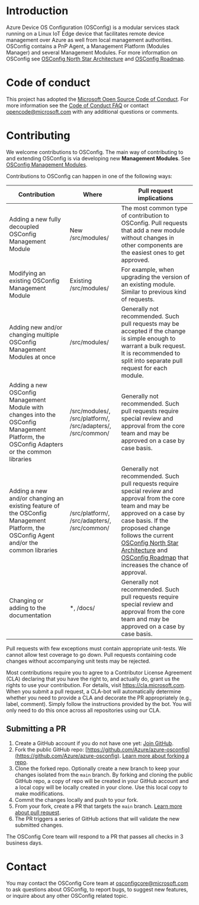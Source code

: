 # Introduction

Azure Device OS Configuration (OSConfig) is a modular services stack running on a Linux IoT Edge device that facilitates remote device management over Azure as well from local management authorities. OSConfig contains a PnP Agent, a Management Platform (Modules Manager) and several Management Modules. For more information on OSConfig see [OSConfig North Star Architecture](docs/architecture.md) and [OSConfig Roadmap](docs/roadmap.md).

# Code of conduct

This project has adopted the [Microsoft Open Source Code of Conduct](https://opensource.microsoft.com/codeofconduct/). For more information see the [Code of Conduct FAQ](https://opensource.microsoft.com/codeofconduct/faq/) or contact [opencode@microsoft.com](mailto:opencode@microsoft.com) with any additional questions or comments.

# Contributing

We welcome contributions to OSConfig. The main way of contributing to and extending OSConfig is via developing new **Management Modules**. See [OSConfig Management Modules](docs/modules.md).

Contributions to OSConfig can happen in one of the following ways:

Contribution | Where | Pull request implications
-----|-----|-----
Adding a new fully decoupled OSConfig Management Module | New /src/modules/<modulename> | The most common type of contribution to OSConfig. Pull requests that add a new module without changes in other components are the easiest ones to get approved.
Modifying an existing OSConfig Management Module | Existing /src/modules/<modulename> | For example, when upgrading the version of an existing module. Similar to previous kind of requests.
Adding new and/or changing multiple OSConfig Management Modules at once | /src/modules/ | Generally not recommended. Such pull requests may be accepted if the change is simple enough to warrant a bulk request. It is recommended to split into separate pull request for each module.
Adding a new OSConfig Management Module with changes into the OSConfig Management Platform, the OSConfig Adapters or the common libraries | /src/modules/, /src/platform/, /src/adapters/, /src/common/ | Generally not recommended. Such pull requests require special review and approval from the core team and may be approved on a case by case basis.
Adding a new and/or changing an existing feature of the OSConfig Management Platform, the OSConfig Agent and/or the common libraries | /src/platform/, /src/adapters/, /src/common/ | Generally not recommended. Such pull requests require special review and approval from the core team and may be approved on a case by case basis. If the proposed change follows the current [OSConfig North Star Architecture](architecture.md) and [OSConfig Roadmap](roadmap.md) that increases the chance of approval.
Changing or adding to the documentation | *, /docs/ | Generally not recommended. Such pull requests require special review and approval from the core team and may be approved on a case by case basis.

Pull requests with few exceptions must contain appropriate unit-tests. We cannot allow test coverage to go down. Pull requests containing code changes without accompanying unit tests may be rejected.

Most contributions require you to agree to a Contributor License Agreement (CLA) declaring that you have the right to, and actually do, grant us the rights to use your contribution. For details, visit https://cla.microsoft.com. When you submit a pull request, a CLA-bot will automatically determine whether you need to provide a CLA and decorate the PR appropriately (e.g., label, comment). Simply follow the instructions provided by the bot. You will only need to do this once across all repositories using our CLA.

## Submitting a PR

1. Create a GitHub account if you do not have one yet: [Join GitHub](https://github.com/join).
2. Fork the public GitHub repo: [https://github.com/Azure/azure-osconfig](https://github.com/Azure/azure-osconfig). [Learn more about forking a repo](https://docs.github.com/en/github/getting-started-with-github/fork-a-repo).
3. Clone the forked repo. Optionally create a new branch to keep your changes isolated from the `main` branch. By forking and cloning the public GitHub repo, a copy of repo will be created in your GitHub account and a local copy will be locally created in your clone. Use this local copy to make modifications.
4. Commit the changes locally and push to your fork.
6. From your fork, create a PR that targets the `main` branch. [Learn more about pull request](https://docs.github.com/en/desktop/contributing-and-collaborating-using-github-desktop/creating-an-issue-or-pull-request#creating-a-pull-request).
7. The PR triggers a series of GitHub actions that will validate the new submitted changes.

The OSConfig Core team will respond to a PR that passes all checks in 3 business days.

# Contact

You may contact the OSConfig Core team at [osconfigcore@microsoft.com](mailto:osconfigcore@microsoft.com) to ask questions about OSConfig, to report bugs, to suggest new features, or inquire about any other OSConfig related topic.